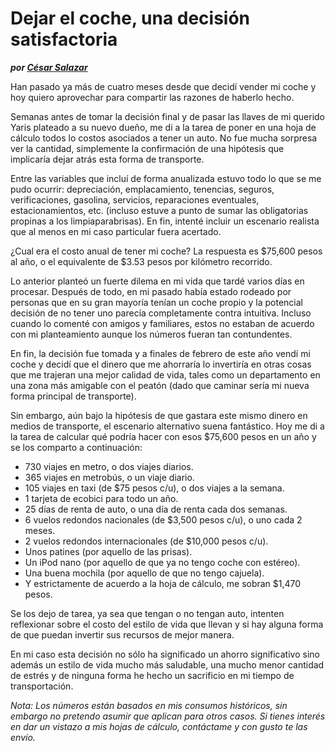 # Dejar el coche, una decisión satisfactoria
__*por [César Salazar](/)*__

Han pasado ya más de cuatro meses desde que decidí vender mi coche y hoy quiero aprovechar para compartir las razones de haberlo hecho.

Semanas antes de tomar la decisión final y de pasar las llaves de mi querido Yaris plateado a su nuevo dueño, me di a la tarea de poner en una hoja de cálculo todos lo costos asociados a tener un auto. No fue mucha sorpresa ver la cantidad, simplemente la confirmación de una hipótesis que implicaría dejar atrás esta forma de transporte.

Entre las variables que incluí de forma anualizada estuvo todo lo que se me pudo ocurrir: depreciación, emplacamiento, tenencias, seguros, verificaciones, gasolina, servicios, reparaciones eventuales, estacionamientos, etc. (incluso estuve a punto de sumar las obligatorias propinas a los limpiaparabrisas). En fin, intenté incluir un escenario realista que al menos en mi caso particular fuera acertado.

¿Cual era el costo anual de tener mi coche? La respuesta es $75,600 pesos al año, o el equivalente de $3.53 pesos por kilómetro recorrido.

Lo anterior planteó un fuerte dilema en mi vida que tardé varios días en procesar. Después de todo, en mi pasado había estado rodeado por personas que en su gran mayoría tenían un coche propio y la potencial decisión de no tener uno parecía completamente contra intuitiva. Incluso cuando lo comenté con amigos y familiares, estos no estaban de acuerdo con mi planteamiento aunque los números fueran tan contundentes.

En fin, la decisión fue tomada y a finales de febrero de este año vendí mi coche y decidí que el dinero que me ahorraría lo invertiría en otras cosas que me trajeran una mejor calidad de vida, tales como un departamento en una zona más amigable con el peatón (dado que caminar sería mi nueva forma principal de transporte).

Sin embargo, aún bajo la hipótesis de que gastara este mismo dinero en medios de transporte, el escenario alternativo suena fantástico. Hoy me di a la tarea de calcular qué podría hacer con esos $75,600 pesos en un año y se los comparto a continuación:

- 730 viajes en metro, o dos viajes diarios.
- 365 viajes en metrobús, o un viaje diario.
- 105 viajes en taxi (de $75 pesos c/u), o dos viajes a la semana.
- 1 tarjeta de ecobici para todo un año.
- 25 días de renta de auto, o una día de renta cada dos semanas.
- 6 vuelos redondos nacionales (de $3,500 pesos c/u), o uno cada 2 meses.
- 2 vuelos redondos internacionales (de $10,000 pesos c/u).
- Unos patines (por aquello de las prisas).
- Un iPod nano (por aquello de que ya no tengo coche con estéreo).
- Una buena mochila (por aquello de que no tengo cajuela).
- Y estrictamente de acuerdo a la hoja de cálculo, me sobran $1,470 pesos.

Se los dejo de tarea, ya sea que tengan o no tengan auto, intenten reflexionar sobre el costo del estilo de vida que llevan y si hay alguna forma de que puedan invertir sus recursos de mejor manera.

En mi caso esta decisión no sólo ha significado un ahorro significativo sino además un estilo de vida mucho más saludable, una mucho menor cantidad de estrés y de ninguna forma he hecho un sacrificio en mi tiempo de transportación.

*Nota: Los números están basados en mis consumos históricos, sin embargo no pretendo asumir que aplican para otros casos. Si tienes interés en dar un vistazo a mis hojas de cálculo, contáctame y con gusto te las envío.*